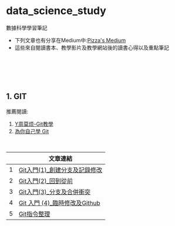 # data_science_study
數據科學學習筆記

- 下列文章也有分享在Medium中:[Pizza's Medium](https://medium.com/pizzas)
- 這些來自閱讀書本、教學影片及教學網站後的讀書心得以及重點筆記



<br><br><br><br>
## 1. GIT

推薦閱讀:
1. [Y周莫烦-Git教學](https://www.youtube.com/watch?v=kQSzft2Jj8Y&list=PLXO45tsB95cKysjmSNln65YoUt9lwEl7-)
2. [為你自己學 Git](https://gitbook.tw/)

<br>

|  | 文章連結 |
|--|--|
| 1 | [Git入門(1)_創建分支及記錄修改](https://gist.github.com/tzyi/067ffd89af5850a28800b9a157fc2508) |
| 2 | [Git入門(2)_回到從前](https://gist.github.com/tzyi/e7b05b7ee376ae3c84ff7caaba4e1375) |
| 3 | [Git入門(3)_分支及合併衝突](https://gist.github.com/tzyi/9e1c8966a603f475d4650e5ba6f10bbf) |
| 4 | [Git 入門 (4)_臨時修改及Github](https://gist.github.com/tzyi/f807c5fcf2f2c5cfabe2eba23dd940fb) |
| 5 | [Git指令整理](https://gist.github.com/tzyi/042b2cfe0aa7dca78317acebeda69c81) |

